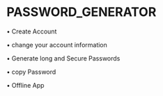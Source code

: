 # PASSWORD_GENERATOR
• Create Account

• change your account information

• Generate long and Secure Passwords

• copy Password

• Offline App
